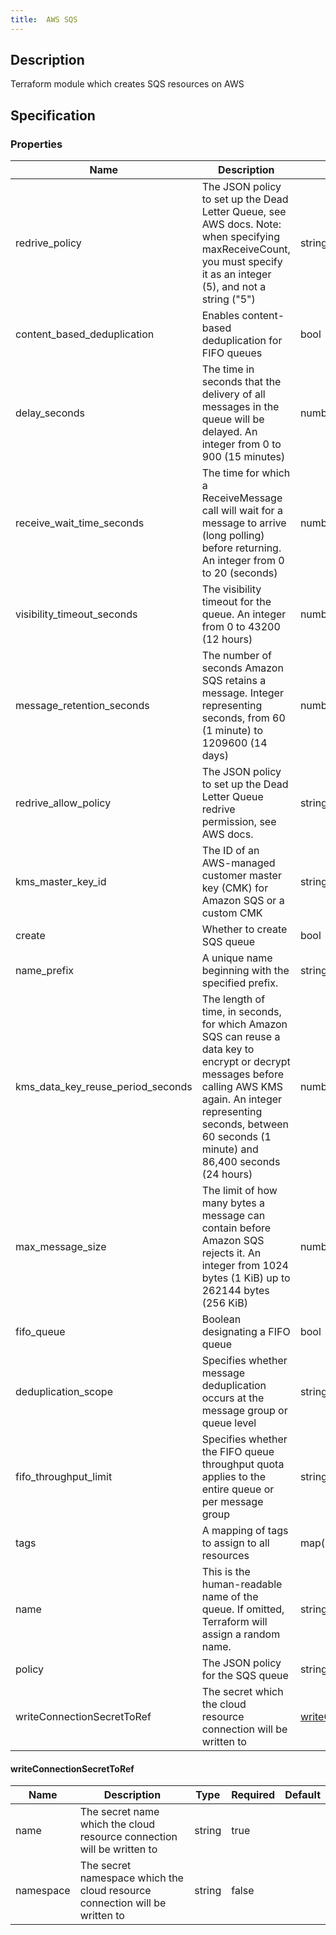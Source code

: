 ```yaml
---
title:  AWS SQS
---
```


## Description

Terraform module which creates SQS resources on AWS

## Specification


### Properties

 Name | Description | Type | Required | Default 
 ------------ | ------------- | ------------- | ------------- | ------------- 
 redrive_policy | The JSON policy to set up the Dead Letter Queue, see AWS docs. Note: when specifying maxReceiveCount, you must specify it as an integer (5), and not a string ("5") | string | false |  
 content_based_deduplication | Enables content-based deduplication for FIFO queues | bool | false |  
 delay_seconds | The time in seconds that the delivery of all messages in the queue will be delayed. An integer from 0 to 900 (15 minutes) | number | false |  
 receive_wait_time_seconds | The time for which a ReceiveMessage call will wait for a message to arrive (long polling) before returning. An integer from 0 to 20 (seconds) | number | false |  
 visibility_timeout_seconds | The visibility timeout for the queue. An integer from 0 to 43200 (12 hours) | number | false |  
 message_retention_seconds | The number of seconds Amazon SQS retains a message. Integer representing seconds, from 60 (1 minute) to 1209600 (14 days) | number | false |  
 redrive_allow_policy | The JSON policy to set up the Dead Letter Queue redrive permission, see AWS docs. | string | false |  
 kms_master_key_id | The ID of an AWS-managed customer master key (CMK) for Amazon SQS or a custom CMK | string | false |  
 create | Whether to create SQS queue | bool | false |  
 name_prefix | A unique name beginning with the specified prefix. | string | false |  
 kms_data_key_reuse_period_seconds | The length of time, in seconds, for which Amazon SQS can reuse a data key to encrypt or decrypt messages before calling AWS KMS again. An integer representing seconds, between 60 seconds (1 minute) and 86,400 seconds (24 hours) | number | false |  
 max_message_size | The limit of how many bytes a message can contain before Amazon SQS rejects it. An integer from 1024 bytes (1 KiB) up to 262144 bytes (256 KiB) | number | false |  
 fifo_queue | Boolean designating a FIFO queue | bool | false |  
 deduplication_scope | Specifies whether message deduplication occurs at the message group or queue level | string | false |  
 fifo_throughput_limit | Specifies whether the FIFO queue throughput quota applies to the entire queue or per message group | string | false |  
 tags | A mapping of tags to assign to all resources | map(string) | false |  
 name | This is the human-readable name of the queue. If omitted, Terraform will assign a random name. | string | false |  
 policy | The JSON policy for the SQS queue | string | false |  
 writeConnectionSecretToRef | The secret which the cloud resource connection will be written to | [writeConnectionSecretToRef](#writeConnectionSecretToRef) | false |  


#### writeConnectionSecretToRef

 Name | Description | Type | Required | Default 
 ------------ | ------------- | ------------- | ------------- | ------------- 
 name | The secret name which the cloud resource connection will be written to | string | true |  
 namespace | The secret namespace which the cloud resource connection will be written to | string | false |  

